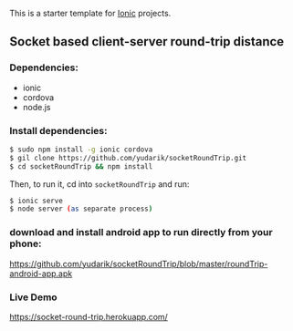 This is a starter template for [Ionic](http://ionicframework.com/docs/) projects.

## Socket based client-server round-trip distance

### Dependencies:
* ionic
* cordova
* node.js

### Install dependencies:
```bash
$ sudo npm install -g ionic cordova
$ gil clone https://github.com/yudarik/socketRoundTrip.git
$ cd socketRoundTrip && npm install
```

Then, to run it, cd into `socketRoundTrip` and run:

```bash
$ ionic serve
$ node server (as separate process)
```
### download and install android app to run directly from your phone:
https://github.com/yudarik/socketRoundTrip/blob/master/roundTrip-android-app.apk

### Live Demo
https://socket-round-trip.herokuapp.com/
